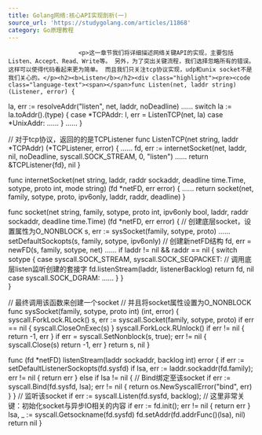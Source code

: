 ```yaml
---
title: Golang网络:核心API实现剖析(一)
source_url: 'https://studygolang.com/articles/11868'
category: Go原理教程
---
```



						<p>这一章节我们将详细描述网络关键API的实现，主要包括Listen、Accept、Read、Write等。 另外，为了突出关键流程，我们选择忽略所有的错误。这样可以使得代码看起来更为简单。 而且我们只关注tcp协议实现，udp和unix socket不是我们关心的。</p><h2><b>Listen</b></h2><div class="highlight"><pre><code class="language-text"><span></span>func Listen(net, laddr string) (Listener, error) {
   la, err := resolveAddr("listen", net, laddr, noDeadline)
   ......
   switch la := la.toAddr().(type) {
   case *TCPAddr:
       l, err = ListenTCP(net, la)
   case *UnixAddr:
       ......
   }
  ......
}

// 对于tcp协议，返回的的是TCPListener
func ListenTCP(net string, laddr *TCPAddr) (*TCPListener, error) {
   ......
   fd, err := internetSocket(net, laddr, nil, noDeadline, syscall.SOCK_STREAM, 0, "listen")
   ......
   return &TCPListener{fd}, nil
}

func internetSocket(net string, laddr, raddr sockaddr, deadline time.Time, sotype, proto int, mode string) (fd *netFD, err error) {
   ......
   return socket(net, family, sotype, proto, ipv6only, laddr, raddr, deadline)
}

func socket(net string, family, sotype, proto int, ipv6only bool, laddr, raddr sockaddr, deadline time.Time) (fd *netFD, err error) {
   // 创建底层socket，设置属性为O_NONBLOCK
   s, err := sysSocket(family, sotype, proto)
   ......
   setDefaultSockopts(s, family, sotype, ipv6only)
   // 创建新netFD结构
   fd, err = newFD(s, family, sotype, net)
   ......
   if laddr != nil && raddr == nil {
       switch sotype {
       case syscall.SOCK_STREAM, syscall.SOCK_SEQPACKET:
           // 调用底层listen监听创建的套接字
           fd.listenStream(laddr, listenerBacklog)
           return fd, nil
       case syscall.SOCK_DGRAM:
           ......
       }
   }   
}

// 最终调用该函数来创建一个socket
// 并且将socket属性设置为O_NONBLOCK
func sysSocket(family, sotype, proto int) (int, error) {
   syscall.ForkLock.RLock()
   s, err := syscall.Socket(family, sotype, proto)
   if err == nil {
       syscall.CloseOnExec(s)
   }
   syscall.ForkLock.RUnlock()
   if err != nil {
       return -1, err
   }
   if err = syscall.SetNonblock(s, true); err != nil {
       syscall.Close(s)
       return -1, err
   }
   return s, nil
}

func (fd *netFD) listenStream(laddr sockaddr, backlog int) error {
   if err := setDefaultListenerSockopts(fd.sysfd)
   if lsa, err := laddr.sockaddr(fd.family); err != nil {
       return err
   } else if lsa != nil {
       // Bind绑定至该socket
       if err := syscall.Bind(fd.sysfd, lsa); err != nil {
           return os.NewSyscallError("bind", err)
       }
   }
   // 监听该socket
   if err := syscall.Listen(fd.sysfd, backlog); 
   // 这里非常关键：初始化socket与异步IO相关的内容
   if err := fd.init(); err != nil {
       return err
   }
   lsa, _ := syscall.Getsockname(fd.sysfd)
   fd.setAddr(fd.addrFunc()(lsa), nil)
   return nil
}
</code></pre>
